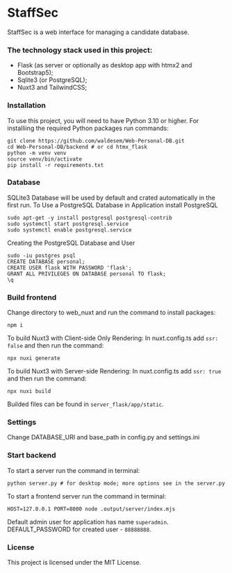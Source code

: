 # StaffSec

StaffSec is a web interface for managing a candidate database.

### The technology stack used in this project:

- Flask (as server or optionally as desktop app with htmx2 and Bootstrap5);
- Sqlite3 (or PostgreSQL);
- Nuxt3 and TailwindCSS;

### Installation

To use this project, you will need to have Python 3.10 or higher.
For installiing the required Python packages run commands:
```
git clone https://github.com/waldesem/Web-Personal-DB.git
cd Web-Personal-DB/backend # or cd htmx_flask 
python -m venv venv
source venv/bin/activate
pip install -r requirements.txt
```

### Database

SQLite3 Database will be used by default and crated automatically in the first run.
To Use a PostgreSQL Database in Application install PostgreSQL
```
sudo apt-get -y install postgresql postgresql-contrib
sudo systemctl start postgresql.service
sudo systemctl enable postgresql.service
```
Creating the PostgreSQL Database and User
```
sudo -iu postgres psql
CREATE DATABASE personal;
CREATE USER flask WITH PASSWORD 'flask';
GRANT ALL PRIVILEGES ON DATABASE personal TO flask;
\q
```

### Build frontend

Change directory to web_nuxt and run the command to install packages:
```
npm i
```
To build Nuxt3 with Client-side Only Rendering:
In nuxt.config.ts add `ssr: false` and then run the command:
```
npx nuxi generate
```
To build Nuxt3 with Server-side Rendering:
In nuxt.config.ts add `ssr: true` and then run the command:
```
npx nuxi build
```
Builded files can be found in `server_flask/app/static`.

### Settings

Change DATABASE_URI and base_path in config.py and settings.ini

### Start backend

To start a server run the command in terminal:
```
python server.py # for desktop mode; more options see in the server.py
```
To start a frontend server run the command in terminal:
```
HOST=127.0.0.1 PORT=8000 node .output/server/index.mjs
```
Default admin user for application has name `superadmin`.
DEFAULT_PASSWORD for created user - `88888888`.

### License

This project is licensed under the MIT License.
